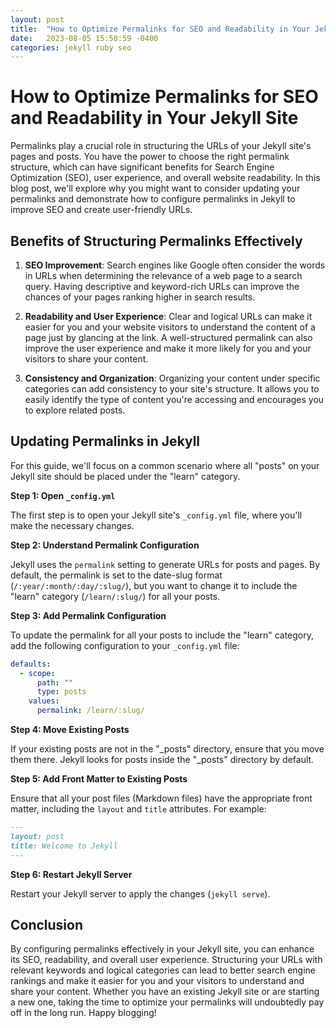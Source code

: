 ```yaml
---
layout: post
title:  "How to Optimize Permalinks for SEO and Readability in Your Jekyll Site"
date:   2023-08-05 15:50:59 -0400
categories: jekyll ruby seo
---
```

# How to Optimize Permalinks for SEO and Readability in Your Jekyll Site


Permalinks play a crucial role in structuring the URLs of your Jekyll site's pages and posts. You have the power to choose the right permalink structure, which can have significant benefits for Search Engine Optimization (SEO), user experience, and overall website readability. In this blog post, we'll explore why you might want to consider updating your permalinks and demonstrate how to configure permalinks in Jekyll to improve SEO and create user-friendly URLs.

## Benefits of Structuring Permalinks Effectively

1. **SEO Improvement**: Search engines like Google often consider the words in URLs when determining the relevance of a web page to a search query. Having descriptive and keyword-rich URLs can improve the chances of your pages ranking higher in search results.

2. **Readability and User Experience**: Clear and logical URLs can make it easier for you and your website visitors to understand the content of a page just by glancing at the link. A well-structured permalink can also improve the user experience and make it more likely for you and your visitors to share your content.

3. **Consistency and Organization**: Organizing your content under specific categories can add consistency to your site's structure. It allows you to easily identify the type of content you're accessing and encourages you to explore related posts.

## Updating Permalinks in Jekyll

For this guide, we'll focus on a common scenario where all "posts" on your Jekyll site should be placed under the "learn" category.

**Step 1: Open `_config.yml`**

The first step is to open your Jekyll site's `_config.yml` file, where you'll make the necessary changes.

**Step 2: Understand Permalink Configuration**

Jekyll uses the `permalink` setting to generate URLs for posts and pages. By default, the permalink is set to the date-slug format (`/:year/:month/:day/:slug/`), but you want to change it to include the "learn" category (`/learn/:slug/`) for all your posts.

**Step 3: Add Permalink Configuration**

To update the permalink for all your posts to include the "learn" category, add the following configuration to your `_config.yml` file:

```yaml
defaults:
  - scope:
      path: ""
      type: posts
    values:
      permalink: /learn/:slug/
```

**Step 4: Move Existing Posts**

If your existing posts are not in the "_posts" directory, ensure that you move them there. Jekyll looks for posts inside the "_posts" directory by default.

**Step 5: Add Front Matter to Existing Posts**

Ensure that all your post files (Markdown files) have the appropriate front matter, including the `layout` and `title` attributes. For example:

```markdown
---
layout: post
title: Welcome to Jekyll
---
```

**Step 6: Restart Jekyll Server**

Restart your Jekyll server to apply the changes (`jekyll serve`).

## Conclusion

By configuring permalinks effectively in your Jekyll site, you can enhance its SEO, readability, and overall user experience. Structuring your URLs with relevant keywords and logical categories can lead to better search engine rankings and make it easier for you and your visitors to understand and share your content. Whether you have an existing Jekyll site or are starting a new one, taking the time to optimize your permalinks will undoubtedly pay off in the long run. Happy blogging!
